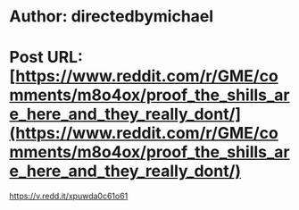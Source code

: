 # Author: directedbymichael
# Post URL: [https://www.reddit.com/r/GME/comments/m8o4ox/proof_the_shills_are_here_and_they_really_dont/](https://www.reddit.com/r/GME/comments/m8o4ox/proof_the_shills_are_here_and_they_really_dont/)


https://v.redd.it/xpuwda0c61o61